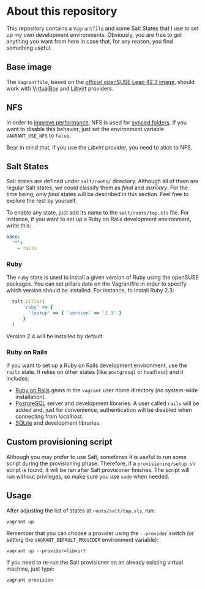 # About this repository

This repository contains a `Vagrantfile` and some Salt States that I use to set up my own
development environments. Obviously, you are free to get anything you want from here in case that,
for any reason, you find something useful.

## Base image

The `Vagrantfile`, based on the [official openSUSE Leap 42.3
image](https://app.vagrantup.com/opensuse/boxes/openSUSE-42.3-x86_64), should work with
[VirtualBox](https://www.vagrantup.com/docs/virtualbox/) and
[Libvirt](https://github.com/vagrant-libvirt/vagrant-libvirt) providers.

## NFS

In order to [improve
performance](http://mitchellh.com/comparing-filesystem-performance-in-virtual-machines), NFS is used
for [synced folders](https://www.vagrantup.com/docs/synced-folders/). If you want to disable this
behavior, just set the environment variable `VAGRANT_USE_NFS` to `false`.

Bear in mind that, if you use the *Libvirt* provider, you need to stick to NFS.

## Salt States

Salt states are defined under `salt/roots/` directory. Although all of them are regular Salt states,
we could classify them as *final* and *auxiliary*. For the time being, only *final* states will be
described in this section. Feel free to explore the rest by yourself.

To enable any state, just add its name to the `salt/roots/top.sls` file. For instance, if you want
to set up a Ruby on Rails development environment, write this:

```yaml
base:
  '*':
    - rails
```

### Ruby

The `ruby` state is used to install a given version of Ruby using the openSUSE packages. You can set
pillars data on the Vagrantfile in order to specify which version should be installed. For instance,
to install Ruby 2.3:

```ruby
  salt.pillar(
      'ruby' => {
        'lookup' => { 'version' => '2.3' }
      }
  )
```

Version 2.4 will be installed by default.

### Ruby on Rails

If you want to set up a Ruby on Rails development environment, use the `rails` state. It relies on
other states (like `postgresql` or `headless`) and it includes:

* [Ruby on Rails](https://rubyonrails.org/) gems in the `vagrant` user home directory (no
  system-wide installation).
* [PostgreSQL](https://postgresql.org/) server and development libraries. A user called `rails` will
  be added and, just for convenience, authentication will be disabled when connecting from
  *localhost*.
* [SQLite](https://sqlite.org/) and development libraries.

## Custom provisioning script

Although you may prefer to use Salt, sometimes it is useful to run some script during the
provisioning phase. Therefore, if a `provisioning/setup.sh` script is found, it will be ran after
Salt provisioner finishes. The script will run without privileges, so make sure you use `sudo` when
needed.

## Usage

After adjusting the list of states at `roots/salt/top.sls`, run:

    vagrant up

Remember that you can choose a provider using the `--provider` switch (or setting the
`VAGRANT_DEFAULT_PROVIDER` environment variable):

    vagrant up --provider=libvirt

If you need to re-run the Salt provisioner on an already existing virtual machine, just type:

    vagrant provision
